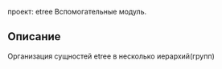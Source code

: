 проект: etree
Вспомогательные модуль.

## Описание
Организация сущностей etree в несколько иерархий(групп)
